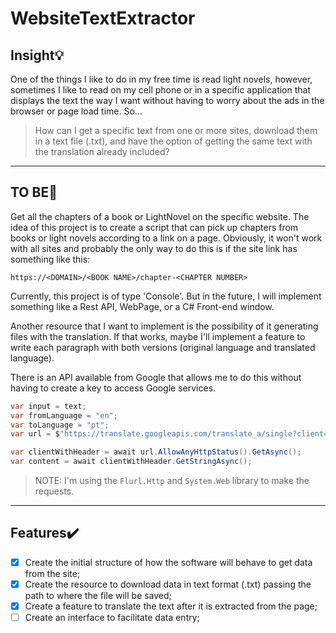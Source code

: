 # WebsiteTextExtractor

## Insight💡

One of the things I like to do in my free time is read light novels, however, sometimes I like to read on my cell phone or in a specific application that displays the text the way I want without having to worry about the ads in the browser or page load time. So...
> How can I get a specific text from one or more sites, download them in a text file (.txt), and have the option of getting the same text with the translation already included?
---

## TO BE📝
Get all the chapters of a book or LightNovel on the specific website. 
The idea of this project is to create a script that can pick up chapters from books or light novels according to a link on a page.
Obviously, it won't work with all sites and probably the only way to do this is if the site link has something like this:
```
https://<DOMAIN>/<BOOK NAME>/chapter-<CHAPTER NUMBER>
```
Currently, this project is of type 'Console'. But in the future, I will implement something like a Rest API, WebPage, or a C# Front-end window.

Another resource that I want to implement is the possibility of it generating files with the translation.
If that works, maybe I'll implement a feature to write each paragraph with both versions (original language and translated language).

There is an API available from Google that allows me to do this without having to create a key to access Google services.

```cs
var input = text;
var fromLanguage = "en";
var toLanguage = "pt";
var url = $"https://translate.googleapis.com/translate_a/single?client=gtx&sl={fromLanguage}&tl={toLanguage}&dt=t&q={HttpUtility.UrlEncode(input)}";

var clientWithHeader = await url.AllowAnyHttpStatus().GetAsync();
var content = await clientWithHeader.GetStringAsync();
```

> NOTE: I'm using the `Flurl.Http` and `System.Web` library to make the requests.

---
## Features✔️
- [x] Create the initial structure of how the software will behave to get data from the site;
- [x] Create the resource to download data in text format (.txt) passing the path to where the file will be saved;
- [x] Create a feature to translate the text after it is extracted from the page;
- [ ] Create an interface to facilitate data entry;
